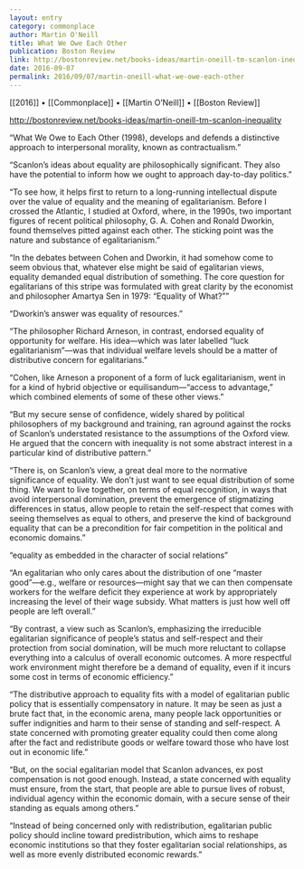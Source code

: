 ```yaml
---
layout: entry
category: commonplace
author: Martin O'Neill
title: What We Owe Each Other
publication: Boston Review
link: http://bostonreview.net/books-ideas/martin-oneill-tm-scanlon-inequality
date: 2016-09-07
permalink: 2016/09/07/martin-oneill-what-we-owe-each-other
---
```


[[2016]] • [[Commonplace]] • [[Martin O’Neill]] • [[Boston Review]]

http://bostonreview.net/books-ideas/martin-oneill-tm-scanlon-inequality

“What We Owe to Each Other (1998), develops and defends a distinctive approach to interpersonal morality, known as contractualism.”

“Scanlon’s ideas about equality are philosophically significant. They also have the potential to inform how we ought to approach day-to-day politics.”

“To see how, it helps first to return to a long-running intellectual dispute over the value of equality and the meaning of egalitarianism. Before I crossed the Atlantic, I studied at Oxford, where, in the 1990s, two important figures of recent political philosophy, G. A. Cohen and Ronald Dworkin, found themselves pitted against each other. The sticking point was the nature and substance of egalitarianism.”

“In the debates between Cohen and Dworkin, it had somehow come to seem obvious that, whatever else might be said of egalitarian views, equality demanded equal distribution of something. The core question for egalitarians of this stripe was formulated with great clarity by the economist and philosopher Amartya Sen in 1979: “Equality of What?””

“Dworkin’s answer was equality of resources.”

“The philosopher Richard Arneson, in contrast, endorsed equality of opportunity for welfare. His idea—which was later labelled “luck egalitarianism”—was that individual welfare levels should be a matter of distributive concern for egalitarians.”

“Cohen, like Arneson a proponent of a form of luck egalitarianism, went in for a kind of hybrid objective or equilisandum—“access to advantage,” which combined elements of some of these other views.”

“But my secure sense of confidence, widely shared by political philosophers of my background and training, ran aground against the rocks of Scanlon’s understated resistance to the assumptions of the Oxford view. He argued that the concern with inequality is not some abstract interest in a particular kind of distributive pattern.”

“There is, on Scanlon’s view, a great deal more to the normative significance of equality. We don’t just want to see equal distribution of some thing. We want to live together, on terms of equal recognition, in ways that avoid interpersonal domination, prevent the emergence of stigmatizing differences in status, allow people to retain the self-respect that comes with seeing themselves as equal to others, and preserve the kind of background equality that can be a precondition for fair competition in the political and economic domains.”

“equality as embedded in the character of social relations”

“An egalitarian who only cares about the distribution of one “master good”—e.g., welfare or resources—might say that we can then compensate workers for the welfare deficit they experience at work by appropriately increasing the level of their wage subsidy. What matters is just how well off people are left overall.”

“By contrast, a view such as Scanlon’s, emphasizing the irreducible egalitarian significance of people’s status and self-respect and their protection from social domination, will be much more reluctant to collapse everything into a calculus of overall economic outcomes. A more respectful work environment might therefore be a demand of equality, even if it incurs some cost in terms of economic efficiency.”

“The distributive approach to equality fits with a model of egalitarian public policy that is essentially compensatory in nature. It may be seen as just a brute fact that, in the economic arena, many people lack opportunities or suffer indignities and harm to their sense of standing and self-respect. A state concerned with promoting greater equality could then come along after the fact and redistribute goods or welfare toward those who have lost out in economic life.”

“But, on the social egalitarian model that Scanlon advances, ex post compensation is not good enough. Instead, a state concerned with equality must ensure, from the start, that people are able to pursue lives of robust, individual agency within the economic domain, with a secure sense of their standing as equals among others.”

“Instead of being concerned only with redistribution, egalitarian public policy should incline toward predistribution, which aims to reshape economic institutions so that they foster egalitarian social relationships, as well as more evenly distributed economic rewards.”

